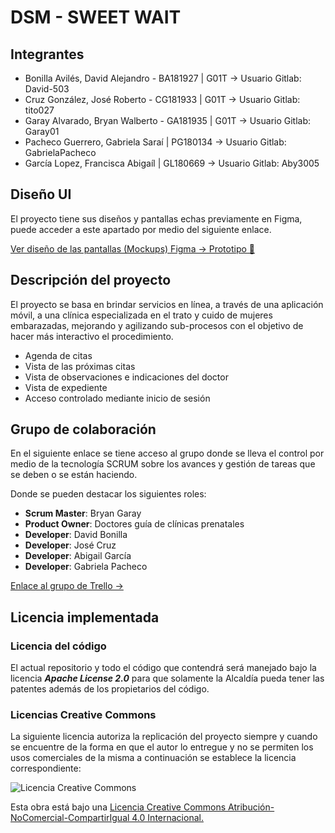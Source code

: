 # DSM - SWEET WAIT

## Integrantes

-   Bonilla Avilés, David Alejandro - BA181927 | G01T -> Usuario Gitlab: David-503
-   Cruz González, José Roberto - CG181933 | G01T -> Usuario Gitlab: tito027
-   Garay Alvarado, Bryan Walberto - GA181935 | G01T -> Usuario Gitlab: Garay01
-   Pacheco Guerrero, Gabriela Saraí | PG180134 -> Usuario Gitlab: GabrielaPacheco
-   García Lopez, Francisca Abigaíl | GL180669 -> Usuario Gitlab: Aby3005

## Diseño UI

El proyecto tiene sus diseños y pantallas echas previamente en Figma, puede acceder a este apartado por medio del siguiente enlace.

[Ver diseño de las pantallas (Mockups) Figma -> Prototipo 📱](https://www.figma.com/file/gIzYi0L3yQIbl7uYXC25mL?node-id=53296:27471&comments-enabled=1&viewer=1&locale=en)

## Descripción del proyecto

El proyecto se basa en brindar servicios en línea, a través de una aplicación móvil, a una clínica especializada en el trato y cuido de mujeres embarazadas, mejorando y agilizando sub-procesos con el objetivo de hacer más interactivo el procedimiento.

-   Agenda de citas
-   Vista de las próximas citas
-   Vista de observaciones e indicaciones del doctor
-   Vista de expediente
-   Acceso controlado mediante inicio de sesión

## Grupo de colaboración

En el siguiente enlace se tiene acceso al grupo donde se lleva el control por medio de la tecnología SCRUM sobre los avances y gestión de tareas que se deben o se están haciendo.

Donde se pueden destacar los siguientes roles:

-   **Scrum Master**: Bryan Garay
-   **Product Owner**: Doctores guía de clínicas prenatales
-   **Developer**: David Bonilla
-   **Developer**: José Cruz
-   **Developer**: Abigail García
-   **Developer**: Gabriela Pacheco 

[Enlace al grupo de Trello ->](https://trello.com/b/OteVO5T0/clinica)

## Licencia implementada

### Licencia del código

El actual repositorio y todo el código que contendrá será manejado bajo la licencia _**Apache License 2.0**_ para que solamente la Alcaldía pueda tener las patentes además de los propietarios del código.

### Licencias Creative Commons

La siguiente licencia autoriza la replicación del proyecto siempre y cuando se encuentre de la forma en que el autor lo entregue y no se permiten los usos comerciales de la misma a continuación se establece la licencia correspondiente:

![Licencia Creative Commons](https://i.creativecommons.org/l/by-nc-sa/4.0/88x31.png)

Esta obra está bajo una [Licencia Creative Commons Atribución-NoComercial-CompartirIgual 4.0 Internacional.](http://creativecommons.org/licenses/by-nc-sa/4.0/)
